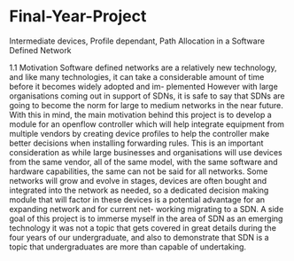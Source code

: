# Final-Year-Project
Intermediate devices, Profile dependant, Path Allocation in a Software Defined Network

1.1 Motivation
Software defined networks are a relatively new technology, and like many technologies,
it  can  take  a  considerable  amount  of  time  before  it  becomes  widely  adopted  and  im-
plemented However with large organisations coming out in support of SDNs, it is safe
to say that SDNs are going to become the norm for large to medium networks in the
near future.  With this in mind, the main motivation behind this project is to develop
a module for an openflow controller which will help integrate equipment from multiple
vendors  by  creating  device  profiles  to  help  the  controller  make  better  decisions  when
installing forwarding rules.  This is an important consideration as while large businesses
and organisations will use devices from the same vendor,  all of the same model,  with
the same software and hardware capabilities, the same can not be said for all networks.
Some networks will grow and evolve in stages, devices are often bought and integrated
into the network as needed, so a dedicated decision making module that will factor in
these  devices  is  a  potential  advantage  for  an  expanding  network  and  for  current  net-
working migrating to a SDN. A side goal of this project is to immerse myself in the area
of SDN as an emerging technology it was not a topic that gets covered in great details
during the four years of our undergraduate, and also to demonstrate that SDN is a topic
that undergraduates are more than capable of undertaking.
